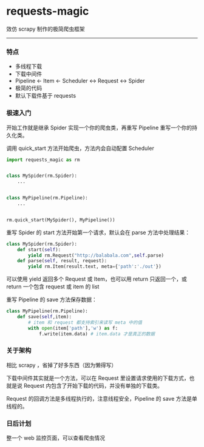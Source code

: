 # requests-magic

效仿 scrapy 制作的极简爬虫框架

-----

### 特点

- 多线程下载
- 下载中间件
- Pipeline ← Item ← Scheduler ↔ Request ↔ Spider
- 极简的代码
- 默认下载件基于 requests

### 极速入门

开始工作就是继承 Spider 实现一个你的爬虫类，再重写 Pipeline 重写一个你的持久化类。

调用 quick_start 方法开始爬虫，方法内会自动配置 Scheduler

```python
import requests_magic as rm


class MySpider(rm.Spider):
    ...


class MyPipeline(rm.Pipeline):
    ...


rm.quick_start(MySpider(), MyPipeline())
```

重写 Spider 的 start 方法开始第一个请求，默认会在 parse 方法中处理结果：

```python
class MySpider(rm.Spider):
    def start(self):
        yield rm.Request("http://balabala.com",self.parse)
    def parse(self, result, request):
        yield rm.Item(result.text, meta={'path':'./out'})
```

可以使用 yield 返回多个 Request 或 Item，也可以用 return 只返回一个，或 return 一个包含 request 或 item 的 list

重写 Pipeline 的 save 方法保存数据：

```python
class MyPipeline(rm.Pipeline):
    def save(self,item):
        # item 和 request 都支持索引来读写 meta 中的值
        with open(item['path'],'w') as f:
            f.write(item.data) # item.data 才是真正的数据
```

### 关于架构

相比 scrapy ，省掉了好多东西（因为懒得写）

下载中间件其实就是一个方法，可以在 Request 里设置请求使用的下载方式，也就是说 Request 内包含了开始下载的代码，并没有单独的下载类。

Request 的回调方法是多线程执行的，注意线程安全，Pipeline 的 save 方法是单线程的。

### 日后计划

整一个 web 监控页面，可以查看爬虫情况

